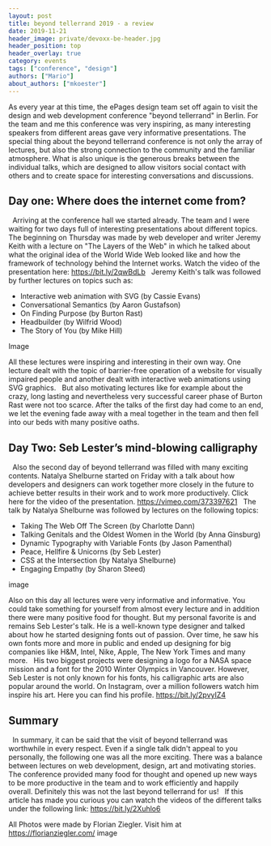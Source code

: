 ```yaml
---
layout: post
title: beyond tellerrand 2019 - a review
date: 2019-11-21
header_image: private/devoxx-be-header.jpg
header_position: top
header_overlay: true
category: events
tags: ["conference", "design"]
authors: ["Mario"]
about_authors: ["mkoester"]
---
```


As every year at this time, the ePages design team set off again to visit the design and web development conference "beyond tellerrand" in Berlin.
For the team and me this conference was very inspiring, as many interesting speakers from different areas gave very informative presentations.
The special thing about the beyond tellerrand conference is not only the array of lectures, but also the strong connection to the community and the familiar atmosphere. What is also unique is the generous breaks between the individual talks, which are designed to allow visitors social contact with others and to create space for interesting conversations and discussions.

## Day one: Where does the internet come from?
 
Arriving at the conference hall we started already.
The team and I were waiting for two days full of interesting presentations about different topics.
The beginning on Thursday was made by web developer and writer Jeremy Keith with a lecture on "The Layers of the Web" in which he talked about what the original idea of the World Wide Web looked like and how the framework of technology behind the Internet works.
Watch the video of the presentation here: https://bit.ly/2qwBdLb
 
Jeremy Keith's talk was followed by further lectures on topics such as:
 
* Interactive web animation with SVG (by Cassie Evans)
* Conversational Semantics (by Aaron Gustafson)
* On Finding Purpose (by Burton Rast)
* Headbuilder (by Wilfrid Wood)
* The Story of You (by Mike Hill)

Image

All these lectures were inspiring and interesting in their own way.
One lecture dealt with the topic of barrier-free operation of a website for visually impaired people and another dealt with interactive web animations using SVG graphics.
 
But also motivating lectures like for example about the crazy, long lasting and nevertheless very successful career phase of Burton Rast were not too scarce.
After the talks of the first day had come to an end, we let the evening fade away with a meal together in the team and then fell into our beds with many positive oaths.

## Day Two: Seb Lester’s mind-blowing calligraphy
 
Also the second day of beyond tellerrand was filled with many exciting contents.
Natalya Shelburne started on Friday with a talk about how developers and designers can work together more closely in the future to achieve better results in their work and to work more productively.
Click here for the video of the presentation. https://vimeo.com/373397621
 
The talk by Natalya Shelburne was followed by lectures on the following topics:
 
* Taking The Web Off The Screen (by Charlotte Dann)
* Talking Genitals and the Oldest Women in the World (by Anna Ginsburg)
* Dynamic Typography with Variable Fonts (by Jason Pamenthal)
* Peace, Hellfire & Unicorns (by Seb Lester)
* CSS at the Intersection (by Natalya Shelburne)
* Engaging Empathy (by Sharon Steed)

image

Also on this day all lectures were very informative and informative.
You could take something for yourself from almost every lecture and in addition there were many positive food for thought.
But my personal favorite is and remains Seb Lester's talk.
He is a well-known type designer and talked about how he started designing fonts out of passion.
Over time, he saw his own fonts more and more in public and ended up designing for big companies like H&M, Intel, Nike, Apple, The New York Times and many more.
 
His two biggest projects were designing a logo for a NASA space mission and a font for the 2010 Winter Olympics in Vancouver.
However, Seb Lester is not only known for his fonts, his calligraphic arts are also popular around the world.
On Instagram, over a million followers watch him inspire his art.
Here you can find his profile. https://bit.ly/2pvyIZ4

## Summary
 
In summary, it can be said that the visit of beyond tellerrand was worthwhile in every respect.
Even if a single talk didn't appeal to you personally, the following one was all the more exciting.
There was a balance between lectures on web development, design, art and motivating stories.
The conference provided many food for thought and opened up new ways to be more productive in the team and to work efficiently and happily overall.
Definitely this was not the last beyond tellerrand for us!
 
If this article has made you curious you can watch the videos of the different talks under the following link: https://bit.ly/2Xuhlo6
 

All Photos were made by Florian Ziegler.
Visit him at https://florianziegler.com/
image